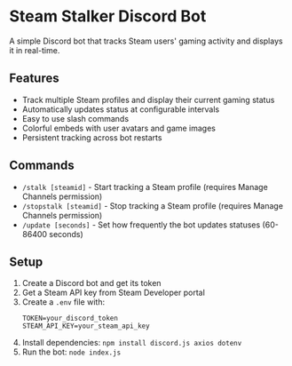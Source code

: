 # Steam Stalker Discord Bot

A simple Discord bot that tracks Steam users' gaming activity and displays it in real-time.

## Features

- Track multiple Steam profiles and display their current gaming status
- Automatically updates status at configurable intervals
- Easy to use slash commands
- Colorful embeds with user avatars and game images
- Persistent tracking across bot restarts

## Commands

- `/stalk [steamid]` - Start tracking a Steam profile (requires Manage Channels permission)
- `/stopstalk [steamid]` - Stop tracking a Steam profile (requires Manage Channels permission)
- `/update [seconds]` - Set how frequently the bot updates statuses (60-86400 seconds)

## Setup

1. Create a Discord bot and get its token
2. Get a Steam API key from Steam Developer portal
3. Create a `.env` file with:
   ```
   TOKEN=your_discord_token
   STEAM_API_KEY=your_steam_api_key
   ```
4. Install dependencies: `npm install discord.js axios dotenv`
5. Run the bot: `node index.js`
